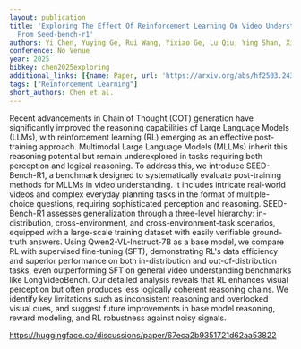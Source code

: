 ```yaml
---
layout: publication
title: 'Exploring The Effect Of Reinforcement Learning On Video Understanding: Insights
  From Seed-bench-r1'
authors: Yi Chen, Yuying Ge, Rui Wang, Yixiao Ge, Lu Qiu, Ying Shan, Xihui Liu
conference: No Venue
year: 2025
bibkey: chen2025exploring
additional_links: [{name: Paper, url: 'https://arxiv.org/abs/hf2503.24376'}]
tags: ["Reinforcement Learning"]
short_authors: Chen et al.
---
```

Recent advancements in Chain of Thought (COT) generation have significantly improved the reasoning capabilities of Large Language Models (LLMs), with reinforcement learning (RL) emerging as an effective post-training approach. Multimodal Large Language Models (MLLMs) inherit this reasoning potential but remain underexplored in tasks requiring both perception and logical reasoning. To address this, we introduce SEED-Bench-R1, a benchmark designed to systematically evaluate post-training methods for MLLMs in video understanding. It includes intricate real-world videos and complex everyday planning tasks in the format of multiple-choice questions, requiring sophisticated perception and reasoning. SEED-Bench-R1 assesses generalization through a three-level hierarchy: in-distribution, cross-environment, and cross-environment-task scenarios, equipped with a large-scale training dataset with easily verifiable ground-truth answers. Using Qwen2-VL-Instruct-7B as a base model, we compare RL with supervised fine-tuning (SFT), demonstrating RL's data efficiency and superior performance on both in-distribution and out-of-distribution tasks, even outperforming SFT on general video understanding benchmarks like LongVideoBench. Our detailed analysis reveals that RL enhances visual perception but often produces less logically coherent reasoning chains. We identify key limitations such as inconsistent reasoning and overlooked visual cues, and suggest future improvements in base model reasoning, reward modeling, and RL robustness against noisy signals.

https://huggingface.co/discussions/paper/67eca2b9351721d62aa53822